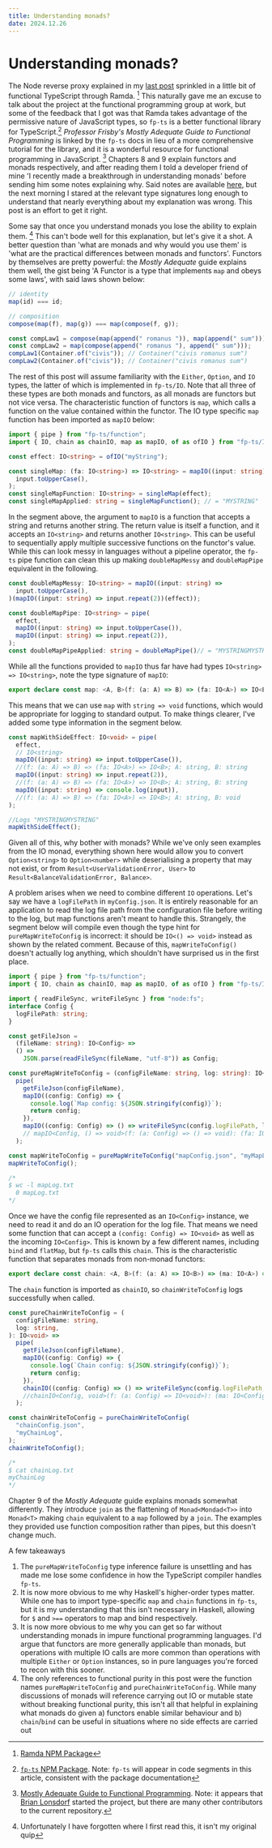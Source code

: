 ```yaml
---
title: Understanding monads?
date: 2024.12.26
---
```

# Understanding monads?

The Node reverse proxy explained in my <a href="/post/my-needlessly-complicated-reverse-proxy">last post</a> sprinkled in a little bit of functional TypeScript through Ramda. [^ramda] This naturally gave me an excuse to talk about the project at the functional programming group at work, but some of the feedback that I got was that Ramda takes advantage of the permissive nature of JavaScript types, so `fp-ts` is a better functional library for TypeScript.[^fpts] _Professor Frisby's Mostly Adequate Guide to Functional Programming_ is linked by the `fp-ts` docs in lieu of a more comprehensive tutorial for the library, and it is a wonderful resource for functional programming in JavaScript. [^mostly-adequate] Chapters 8 and 9 explain functors and monads respectively, and after reading them I told a developer friend of mine 'I recently made a breakthrough in understanding monads' before sending him some notes explaining why. Said notes are available [here](https://gist.github.com/eoncarlyle/309b7da602df8ea6d4ab7a01fc83bcbb), but the next morning I stared at the relevant type signatures long enough to understand that nearly everything about my explanation was wrong. This post is an effort to get it right.

Some say that once you understand monads you lose the ability to explain them. [^paradox] This can't bode well for this explanation, but let's give it a shot. A better question than 'what are monads and why would you use them' is 'what are the practical differences between monads and functors'. Functors by themselves are pretty powerful: the _Mostly Adequate_ guide explains them well, the gist being 'A Functor is a type that implements `map` and obeys some laws', with said laws shown below:

```javascript
// identity
map(id) === id;

// composition
compose(map(f), map(g)) === map(compose(f, g));

const compLaw1 = compose(map(append(" romanus ")), map(append(" sum")));
const compLaw2 = map(compose(append(" romanus "), append(" sum")));
compLaw1(Container.of("civis")); // Container("civis romanus sum")
compLaw2(Container.of("civis")); // Container("civis romanus sum")
```

The rest of this post will assume familiarity with the `Either`, `Option`, and `IO` types, the latter of which is implemented in `fp-ts/IO`. Note that all three of these types are both monads and functors, as all monads are functors but not vice versa. The characteristic function of functors is `map`, which calls a function on the value contained within the functor. The IO type specific `map` function has been imported as `mapIO` below:

```typescript
import { pipe } from "fp-ts/function";
import { IO, chain as chainIO, map as mapIO, of as ofIO } from "fp-ts/IO";

const effect: IO<string> = ofIO("myString");

const singleMap: (fa: IO<string>) => IO<string> = mapIO((input: string) =>
  input.toUpperCase(),
);
const singleMapFunction: IO<string> = singleMap(effect);
const singleMapApplied: string = singleMapFunction(); // = "MYSTRING"
```

In the segment above, the argument to `mapIO` is a function that accepts a string and returns another string. The return value is itself a function, and it accepts an `IO<string>` and returns another `IO<string>`. This can be useful to sequentially apply multiple successive functions on the functor's value. While this can look messy in languages without a pipeline operator, the `fp-ts` pipe function can clean this up making `doubleMapMessy` and `doubleMapPipe` equivalent in the following.

```typescript
const doubleMapMessy: IO<string> = mapIO((input: string) =>
  input.toUpperCase(),
)(mapIO((input: string) => input.repeat(2))(effect));

const doubleMapPipe: IO<string> = pipe(
  effect,
  mapIO((input: string) => input.toUpperCase()),
  mapIO((input: string) => input.repeat(2)),
);
const doubleMapPipeApplied: string = doubleMapPipe()// = "MYSTRINGMYSTRING"
```

While all the functions provided to `mapIO` thus far have had types `IO<string> => IO<string>`, note the type signature of `mapIO`:

```typescript
export declare const map: <A, B>(f: (a: A) => B) => (fa: IO<A>) => IO<B>
```

This means that we can use `map` with `string => void` functions, which would be appropriate for logging to standard output. To make things clearer, I've added some type information in the segment below.

```typescript
const mapWithSideEffect: IO<void> = pipe(
  effect,
  // IO<string>
  mapIO((input: string) => input.toUpperCase()),
  //(f: (a: A) => B) => (fa: IO<A>) => IO<B>; A: string, B: string
  mapIO((input: string) => input.repeat(2)),
  //(f: (a: A) => B) => (fa: IO<A>) => IO<B>; A: string, B: string
  mapIO((input: string) => console.log(input)),
  //(f: (a: A) => B) => (fa: IO<A>) => IO<B>; A: string, B: void
);

//Logs "MYSTRINGMYSTRING"
mapWithSideEffect();
```

Given all of this, why bother with monads? While we've only seen examples from the IO monad, everything shown here would allow you to convert `Option<string>` to `Option<number>` while deserialising a property that may not exist, or from `Result<UserValidationError, User>`  to `Result<BalanceValidationError, Balance>`.

A problem arises when we need to combine different `IO` operations. Let's say we have a `logFilePath` in `myConfig.json`. It is entirely reasonable for an application to read the log file path from the configuration file before writing to the log, but map functions aren't meant to handle this. Strangely, the segment below will compile even though the type hint for `pureMapWriteToConfig` is incorrect: it should be `IO<() => void>` instead as shown by the related comment. Because of this, `mapWriteToConfig()` doesn't actually log anything, which shouldn't have surprised us in the first place.

```typescript
import { pipe } from "fp-ts/function";
import { IO, chain as chainIO, map as mapIO, of as ofIO } from "fp-ts/IO";

import { readFileSync, writeFileSync } from "node:fs";
interface Config {
  logFilePath: string;
}

const getFileJson =
  (fileName: string): IO<Config> =>
  () =>
    JSON.parse(readFileSync(fileName, "utf-8")) as Config;

const pureMapWriteToConfig = (configFileName: string, log: string): IO<void> =>
  pipe(
    getFileJson(configFileName),
    mapIO((config: Config) => {
      console.log(`Map config: ${JSON.stringify(config)}`);
      return config;
    }),
    mapIO((config: Config) => () => writeFileSync(config.logFilePath, log)),
    // mapIO<Config, () => void>(f: (a: Config) => () => void): (fa: IO<Config>) => IO<() => void>
  );

const mapWriteToConfig = pureMapWriteToConfig("mapConfig.json", "myMapLog");
mapWriteToConfig();

/*
$ wc -l mapLog.txt
  0 mapLog.txt
*/
```

Once we have the config file represented as an `IO<Config>` instance, we need to read it and do an IO operation for the log file. That means we need some function that can accept a `(config: Config) => IO<void>` as well as the incoming `IO<Config>`. This is known by a few different names, including `bind` and `flatMap`, but `fp-ts` calls this `chain`. This is the characteristic function that separates monads from non-monad functors:

```typescript
export declare const chain: <A, B>(f: (a: A) => IO<B>) => (ma: IO<A>) => IO<B>
```

The `chain` function is imported as `chainIO`, so `chainWriteToConfig` logs successfully when called.

```typescript
const pureChainWriteToConfig = (
  configFileName: string,
  log: string,
): IO<void> =>
  pipe(
    getFileJson(configFileName),
    mapIO((config: Config) => {
      console.log(`Chain config: ${JSON.stringify(config)}`);
      return config;
    }),
    chainIO((config: Config) => () => writeFileSync(config.logFilePath, log)),
    //chainIO<Config, void>(f: (a: Config) => IO<void>): (ma: IO<Config>) => IO<void>
  );

const chainWriteToConfig = pureChainWriteToConfig(
  "chainConfig.json",
  "myChainLog",
);
chainWriteToConfig();

/*
$ cat chainLog.txt
myChainLog
*/

```

Chapter 9 of the _Mostly Adequate_ guide explains monads somewhat differently. They introduce `join` as the flattening of `Monad<Mondad<T>>` into `Monad<T>` making `chain` equivalent to a `map` followed by a `join`. The examples they provided use function composition rather than pipes, but this doesn't change much.

A few takeaways
1) The `pureMapWriteToConfig` type inference failure is unsettling and has made me lose some confidence in how the TypeScript compiler handles `fp-ts`.
2) It is now more obvious to me why Haskell's higher-order types matter. While one has to import type-specific `map` and `chain` functions in `fp-ts`, but it is my understanding that this isn't necessary in Haskell, allowing for `$` and `>==` operators to map and bind respectively.
3) It is now more obvious to me why you can get so far without understanding monads in impure functional programming languages. I'd argue that functors are more generally applicable than monads, but operations with multiple IO calls are more common than operations with multiple `Either` or `Option` instances, so in pure languages you're forced to recon with this sooner.
4) The only references to functional purity in this post were the function names `pureMapWriteToConfig` and `pureChainWriteToConfig`. While many discussions of monads will reference carrying out IO or mutable state without breaking functional purity, this isn't all that helpful in explaining what monads do given a) functors enable similar behaviour and b) `chain`/`bind` can be useful in situations where no side effects are carried out

[^ramda]: [Ramda NPM Package](https://www.npmjs.com/package/ramda)
[^fpts]: [`fp-ts` NPM Package](https://www.npmjs.com/package/fp-ts). Note: `fp-ts` will appear in code segments in this article, consistent with the package documentation
[^mostly-adequate]: [Mostly Adequate Guide to Functional Programming](https://github.com/MostlyAdequate/mostly-adequate-guide). Note: it appears that [Brian Lonsdorf](https://www.linkedin.com/in/drboolean/) started the project, but there are many other contributors to the current repository.
[^paradox]: Unfortunately I have forgotten where I first read this, it isn't my original quip
